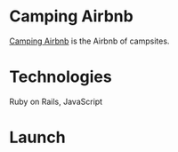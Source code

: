 # Camping Airbnb
<a href="https://camping-airbnb.herokuapp.com/">Camping Airbnb</a> is the Airbnb of campsites.

# Technologies 
Ruby on Rails, JavaScript

# Launch
